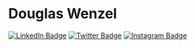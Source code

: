 # Douglas Wenzel

[![LinkedIn Badge](https://img.shields.io/badge/LinkedIn-323330?style=for-the-badge&logo=LinkedIn&logoColor=blue)](https://www.linkedin.com/in/douglas-wenzel)
[![Twitter Badge](https://img.shields.io/badge/Twitter-323330?style=for-the-badge&logo=twitter&logoColor=%231DA1F2)](https://twitter.com/dodowenzel)
[![Instagram Badge](https://img.shields.io/badge/Instagram-323330?style=for-the-badge&logo=instagram&logoColor=%23E4405F)](https://instagram.com/wenz.el)
